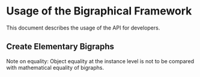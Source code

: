 # Usage of the Bigraphical Framework

This document describes the usage of the API for developers.


## Create Elementary Bigraphs

Note on equality: Object equality at the instance level is not to be compared with mathematical equality of bigraphs.